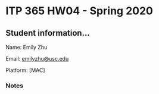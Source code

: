 # ITP 365 HW04 - Spring 2020 #

## Student information... ##
Name: Emily Zhu

Email: emilyzhu@usc.edu

Platform: [MAC]

### Notes ###
